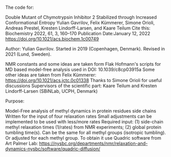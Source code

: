 
The code for:

Double Mutant of Chymotrypsin Inhibitor 2 Stabilized through Increased Conformational Entropy
Yulian Gavrilov, Felix Kümmerer, Simone Orioli, Andreas Prestel, Kresten Lindorff-Larsen, and Kaare Teilum
Cite this: Biochemistry 2022, 61, 3, 160–170
Publication Date:January 12, 2022
https://doi.org/10.1021/acs.biochem.1c00749



Author: Yulian Gavrilov. 
Started in 2019 (Copenhagen, Denmark). Revised in 2021 (Lund, Sweden).

NMR constants and some ideas are taken form Flak Hofmann's scripts for MD based model-free analysis used in 
DOI: 10.1039/c8cp03915a
Some other ideas are taken from Felix Kümmerer: https://doi.org/10.1021/acs.jctc.0c01338
Thanks to Simone Orioli for useful discussions
Supervisors of the scientific part: Kaare Teilum and Kresten Lindorff-Larsen (SBiNLab, UCPH, Denmark)

Purpose:

Model-Free analysis of methyl dynamics in protein residues side chains
Written for the input of four relaxation rates
Small adjustments can be implemented to be used with less/more rates 
Required input: 
(1) side-chain methyl relaxation times (1/rates) from NMR experiments; 
(2) global protein tumbling time(s). Can be the same for all methyl groups (isotropic tumbling).
Or adjusted for each methyl group. To obtain it use Quadric software from Art Palmer Lab:
https://nysbc.org/departments/nmr/relaxation-and-dynamics-nysbc/software/quadric-diffusion/
